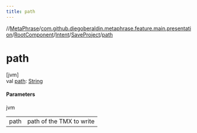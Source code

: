 ```yaml
---
title: path
---
```

//[MetaPhrase](../../../../../index.html)/[com.github.diegoberaldin.metaphrase.feature.main.presentation](../../../index.html)/[RootComponent](../../index.html)/[Intent](../index.html)/[SaveProject](index.html)/[path](path.html)



# path



[jvm]\
val [path](path.html): [String](https://kotlinlang.org/api/latest/jvm/stdlib/kotlin/-string/index.html)



#### Parameters


jvm

| | |
|---|---|
| path | path of the TMX to write |




